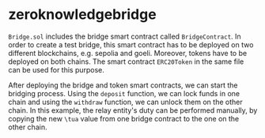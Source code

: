 # zeroknowledgebridge

`Bridge.sol` includes the bridge smart contract called `BridgeContract`. In order to create a test bridge, this smart contract has to be deployed on two different blockchains, e.g. sepolia and goeli.
Moreover, tokens have to be deployed on both chains. The smart contract `ERC20Token` in the same file can be used for this purpose. 

After deploying the bridge and token smart contracts, we can start the bridging process. Using the `deposit` function, we can lock funds in one chain and using the `withdraw` function, we can unlock them on the other chain. In this example, the relay entity's duty can be performed manually, by copying the new `\tua` value from one bridge contract to the one on the other chain.
